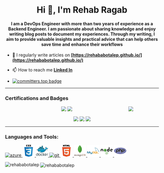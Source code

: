 <h1 align="center">Hi 👋, I'm Rehab Ragab</h1> 
<h4 align="center">I am a DevOps Engineer with more than two years of experience as a Backend Engineer. I am passionate about sharing knowledge and enjoy writing blog posts to document my experiences. Through my writing, I aim to provide valuable insights and practical advice that can help others save time and enhance their workflows</h4>

- 📝 I regularly write articles on **[https://rehababotalep.github.io/](https://rehababotalep.github.io/)**
  
- 📫 How to reach me **[Linked In](https://www.linkedin.com/in/rehab-ragab/)**
  
- [![committers.top badge](https://user-badge.committers.top/egypt_public/RehabAbotalep.svg)](https://user-badge.committers.top/egypt_public/RehabAbotalep)

---
### Certifications and Badges
<p align="center">
 <a>
    <img style="float:right" src="https://github.com/user-attachments/assets/a0e70fd8-d196-44cd-81bb-693c8d4dccd4" width="100"> 

 </a>
</p>
<p align="center">
 <a>
    <img src="https://github.com/user-attachments/assets/82a19167-4b38-4347-ae0a-b67338d96bf2" width="100"> 
    <img src="https://github.com/user-attachments/assets/01949f52-dfa9-47e6-8585-82a96a329492" width="100">
 </a>
</p>

<p align="center">
 <a>
   <img src="https://github.com/user-attachments/assets/80bf8fe8-c430-447d-a32d-eeb5b68e31dd" width="100"> 
   <img src="https://github.com/user-attachments/assets/557adb19-f708-4ca9-b8cc-57af39fa3468" width="100"> 
   <img src="https://github.com/user-attachments/assets/c661bf94-4fb4-45b7-b6f5-abd0040f8511" width="100"> 
 </a>
</p>

---

<h3 align="left">Languages and Tools:</h3>
<p align="left"> <a href="https://azure.microsoft.com/en-in/" target="_blank" rel="noreferrer"> <img src="https://www.vectorlogo.zone/logos/microsoft_azure/microsoft_azure-icon.svg" alt="azure" width="40" height="40"/> </a> <a href="https://www.w3schools.com/css/" target="_blank" rel="noreferrer"> <img src="https://raw.githubusercontent.com/devicons/devicon/master/icons/css3/css3-original-wordmark.svg" alt="css3" width="40" height="40"/> </a> <a href="https://www.docker.com/" target="_blank" rel="noreferrer"> <img src="https://raw.githubusercontent.com/devicons/devicon/master/icons/docker/docker-original-wordmark.svg" alt="docker" width="40" height="40"/> </a> <a href="https://git-scm.com/" target="_blank" rel="noreferrer"> <img src="https://www.vectorlogo.zone/logos/git-scm/git-scm-icon.svg" alt="git" width="40" height="40"/> </a> <a href="https://www.w3.org/html/" target="_blank" rel="noreferrer"> <img src="https://raw.githubusercontent.com/devicons/devicon/master/icons/html5/html5-original-wordmark.svg" alt="html5" width="40" height="40"/> </a> <a href="https://www.mongodb.com/" target="_blank" rel="noreferrer"> <img src="https://raw.githubusercontent.com/devicons/devicon/master/icons/mongodb/mongodb-original-wordmark.svg" alt="mongodb" width="40" height="40"/> </a> <a href="https://www.mysql.com/" target="_blank" rel="noreferrer"> <img src="https://raw.githubusercontent.com/devicons/devicon/master/icons/mysql/mysql-original-wordmark.svg" alt="mysql" width="40" height="40"/> </a> <a href="https://nodejs.org" target="_blank" rel="noreferrer"> <img src="https://raw.githubusercontent.com/devicons/devicon/master/icons/nodejs/nodejs-original-wordmark.svg" alt="nodejs" width="40" height="40"/> </a> <a href="https://www.php.net" target="_blank" rel="noreferrer"> <img src="https://raw.githubusercontent.com/devicons/devicon/master/icons/php/php-original.svg" alt="php" width="40" height="40"/> </a> </p>

<p><img align="left" src="https://github-readme-stats.vercel.app/api/top-langs?username=rehababotalep&show_icons=true&locale=en&layout=compact" alt="rehababotalep" /></p>

<p>&nbsp;<img align="center" src="https://github-readme-stats.vercel.app/api?username=rehababotalep&show_icons=true&locale=en" alt="rehababotalep" /></p>

